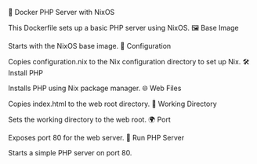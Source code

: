 🚀 Docker PHP Server with NixOS

This Dockerfile sets up a basic PHP server using NixOS.
🖼 Base Image

Starts with the NixOS base image.
📁 Configuration

Copies configuration.nix to the Nix configuration directory to set up Nix.
🛠 Install PHP

Installs PHP using Nix package manager.
🌐 Web Files

Copies index.html to the web root directory.
🧩 Working Directory

Sets the working directory to the web root.
🌍 Port

Exposes port 80 for the web server.
🚀 Run PHP Server

Starts a simple PHP server on port 80.